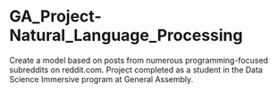# GA_Project-Natural_Language_Processing
Create a model based on posts from numerous programming-focused subreddits on reddit.com. Project completed as a student in the Data Science Immersive program at General Assembly.
